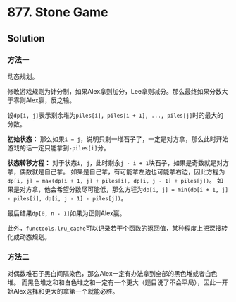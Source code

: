 # 877. Stone Game

## Solution

### 方法一

动态规划。

修改游戏规则为计分制，如果Alex拿则加分，Lee拿则减分。那么最终如果分数大于零则Alex赢，反之输。

设`dp[i, j]`表示剩余堆为`piles[i], piles[i + 1], ..., piles[j]`时的最大的分数。

**初始状态：**
那么如果`i = j`，说明只剩一堆石子了，一定是对方拿，那么此时开始游戏的话一定只能拿到`-piles[i]`分。

**状态转移方程：**
对于状态`i, j`，此时剩余`j - i + 1`块石子，如果是奇数就是对方拿，偶数就是自己拿。
如果是自己拿，有可能拿左边也可能拿右边，因此方程为`dp[i, j] = max(dp[i + 1, j] + piles[i], dp[i, j - 1] + piles[j])`。
如果是对方拿，他会希望分数尽可能低，那么方程为`dp[i, j] = min(dp[i + 1, j] - piles[i], dp[i, j - 1] - piles[j])`。

最后结果`dp[0, n - 1]`如果为正则Alex赢。

此外，`functools.lru_cache`可以记录若干个函数的返回值，某种程度上把深搜转化成动态规划。

### 方法二

对偶数堆石子黑白间隔染色，那么Alex一定有办法拿到全部的黑色堆或者白色堆。
而黑色堆之和和白色堆之和一定有一个更大（题目说了不会平局），因此一开始Alex选择和更大的拿第一个就能必胜。
